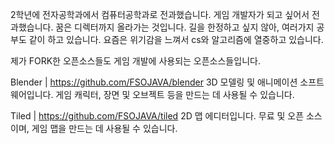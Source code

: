 2학년에 전자공학과에서 컴퓨터공학과로 전과했습니다.
게임 개발자가 되고 싶어서 전과했습니다.
꿈은 디렉터까지 올라가는 것입니다.
길을 한정하고 싶지 않아, 여러가지 공부도 같이 하고 있습니다.
요즘은 위기감을 느껴서 cs와 알고리즘에 열중하고 있습니다.

제가 FORK한 오픈소스들도 게임 개발에 사용되는 오픈소스들입니다.

Blender | https://github.com/FSOJAVA/blender
3D 모델링 및 애니메이션 소프트웨어입니다. 게임 캐릭터, 장면 및 오브젝트 등을 만드는 데 사용될 수 있습니다.

Tiled | https://github.com/FSOJAVA/tiled
2D 맵 에디터입니다. 무료 및 오픈 소스이며, 게임 맵을 만드는 데 사용될 수 있습니다.
